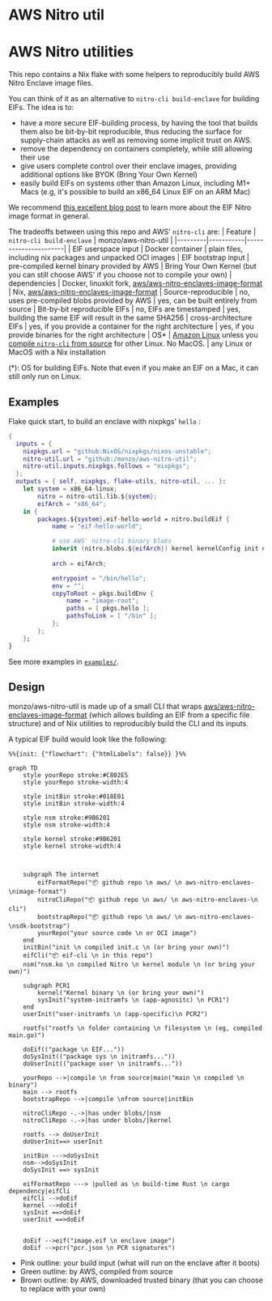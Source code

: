 # AWS Nitro util

# AWS Nitro utilities

This repo contains a Nix flake with some helpers to reproducibly build AWS Nitro Enclave image files.

You can think of it as an alternative to `nitro-cli build-enclave` for building EIFs. The idea is to:
- have  a more secure EIF-building process, by having the tool that builds them also be bit-by-bit reproducible, thus reducing the surface for supply-chain attacks as well as removing some implicit trust on AWS.
- remove the dependency on containers completely, while still allowing their use
- give users complete control over their enclave images, providing additional options like BYOK (Bring Your Own Kernel)
- easily build EIFs on systems other than Amazon Linux, including M1+ Macs (e.g, it's possible to build an x86_64 Linux EIF on an ARM Mac)

We recommend [this excellent blog post](https://blog.trailofbits.com/2024/02/16/a-few-notes-on-aws-nitro-enclaves-images-and-attestation) to learn more about the EIF Nitro image format in general.


The tradeoffs between using this repo and AWS' `nitro-cli` are:
| Feature | `nitro-cli build-enclave` | monzo/aws-nitro-util |
|---------|-----------|----------------------|
| EIF userspace input | Docker container | plain files, including nix packages and unpacked OCI images
| EIF bootstrap input | pre-compiled kernel binary provided by AWS | Bring Your Own Kernel (but you can still choose AWS' if you choose not to compile your own)
| dependencies | Docker, linuxkit fork, [aws/aws-nitro-enclaves-image-format](https://github.com/aws/aws-nitro-enclaves-image-format/) | Nix, [aws/aws-nitro-enclaves-image-format](https://github.com/aws/aws-nitro-enclaves-image-format/)
| Source-reproducible | no, uses pre-compiled blobs provided by AWS | yes, can be built entirely from source
| Bit-by-bit reproducible EIFs | no, EIFs are timestamped | yes, building the same EIF will result in the same SHA256
| cross-architecture EIFs | yes, if you provide a container for the right architecture | yes, if you provide binaries for the right architecture
| OS* | [Amazon Linux](https://docs.aws.amazon.com/enclaves/latest/user/nitro-enclave-cli-install.html) unless you [compile `nitro-cli` from source](https://github.com/aws/aws-nitro-enclaves-cli/tree/main/docs) for other Linux. No MacOS. | any Linux or MacOS with a Nix installation


(*): OS for building EIFs. Note that even if you make an EIF on a Mac, it can still only run on Linux.

## Examples

Flake quick start, to build an enclave with nixpkgs' `hello` :
```nix
{
  inputs = {
    nixpkgs.url = "github:NixOS/nixpkgs/nixos-unstable";
    nitro-util.url = "github:/monzo/aws-nitro-util";
    nitro-util.inputs.nixpkgs.follows = "nixpkgs";
  };
  outputs = { self, nixpkgs, flake-utils, nitro-util, ... }:
    let system = x86_64-linux; 
        nitro = nitro-util.lib.${system};
        eifArch = "x86_64";
    in {
        packages.${system}.eif-hello-world = nitro.buildEif {
            name = "eif-hello-world";

            # use AWS' nitro-cli binary blobs
            inherit (nitro.blobs.${eifArch}) kernel kernelConfig init nsmKo;
			
            arch = eifArch;

            entrypoint = "/bin/hello";
			env = ""; 
			copyToRoot = pkgs.buildEnv {
				name = "image-root";
				paths = [ pkgs.hello ];
				pathsToLink = [ "/bin" ];
			};
        };
    };
}
```

See more examples in [`examples/`](./examples/).

## Design

monzo/aws-nitro-util is made up of a small CLI that wraps  [aws/aws-nitro-enclaves-image-format](https://github.com/aws/aws-nitro-enclaves-image-format/) (which allows building an EIF from a specific file structure) and of Nix utilities to reproducibly build the CLI and its inputs.

A typical EIF build would look like the following:

```mermaid
%%{init: {"flowchart": {"htmlLabels": false}} }%%

graph TD
	style yourRepo stroke:#C802E5
	style yourRepo stroke-width:4

	style initBin stroke:#018E01
	style initBin stroke-width:4

	style nsm stroke:#9B6201
	style nsm stroke-width:4

	style kernel stroke:#9B6201
	style kernel stroke-width:4



	subgraph The internet
		eifFormatRepo("📦 github repo \n aws/ \n aws-nitro-enclaves-\nimage-format")
		nitroCliRepo("📦 github repo \n aws/ \n aws-nitro-enclaves-\n cli")
		bootstrapRepo("📦 github repo \n aws/ \n aws-nitro-enclaves-\nsdk-bootstrap")
		yourRepo("your source code \n or OCI image")
	end
	initBin("init \n compiled init.c \n (or bring your own)")
	eifCli("📦 eif-cli \n in this repo")
	nsm("nsm.ko \n compiled Nitro \n kernel module \n (or bring your own)")

    subgraph PCR1
        kernel("Kernel binary \n (or bring your own)")
        sysInit("system-initramfs \n (app-agnositc) \n PCR1")
	end
    userInit("user-initramfs \n (app-specific)\n PCR2")
	
	rootfs("rootfs \n folder containing \n filesystem \n (eg, compiled main.go)")

	doEif(("package \n EIF..."))
	doSysInit(("package sys \n initramfs..."))
	doUserInit(("package user \n initramfs..."))
	
	yourRepo -->|compile \n from source|main("main \n compiled \n binary")
	main --> rootfs
	bootstrapRepo -->|compile \nfrom source|initBin

	nitroCliRepo -.->|has under blobs/|nsm
	nitroCliRepo -.->|has under blobs/|kernel

	rootfs --> doUserInit
	doUserInit==> userInit

	initBin --->doSysInit
	nsm-->doSysInit
	doSysInit ==> sysInit

	eifFormatRepo ---> |pulled as \n build-time Rust \n cargo dependency|eifCli
	eifCli -->doEif
	kernel -->doEif
	sysInit ==>doEif
	userInit ==>doEif


	doEif -->eif("image.eif \n enclave image")
	doEif -->pcr("pcr.json \n PCR signatures")
```

- Pink outline: your build input (what will run on the enclave after it boots)
- Green outline: by AWS, compiled from source
- Brown outline: by AWS, downloaded trusted binary (that you can choose to replace with your own)